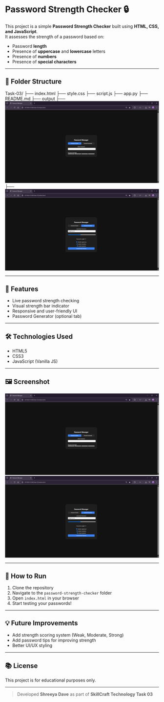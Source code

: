 # Password Strength Checker 🔒

This project is a simple **Password Strength Checker** built using **HTML, CSS, and JavaScript**.  
It assesses the strength of a password based on:
- Password **length**
- Presence of **uppercase** and **lowercase** letters
- Presence of **numbers**
- Presence of **special characters**

---

## 📁 Folder Structure
Task-03/ 
├── index.html 
├── style.css 
├── script.js 
├── app.py
├── README.md 
├── output
    ├──![screenshot](output/password-checker.png) 
    ├──![screenshot](output/password-Generator.png)

---

## 🚀 Features
- Live password strength checking
- Visual strength bar indicator
- Responsive and user-friendly UI
- Password Generator (optional tab)

---

## 🛠️ Technologies Used
- HTML5
- CSS3
- JavaScript (Vanilla JS)

---

## 🖼️ Screenshot

![screenshot](output/password-checker.png) 
![screenshot](output/password-Generator.png)

---

## 📜 How to Run
1. Clone the repository
2. Navigate to the `password-strength-checker` folder
3. Open `index.html` in your browser
4. Start testing your passwords!

---

## 💡 Future Improvements
- Add strength scoring system (Weak, Moderate, Strong)
- Add password tips for improving strength
- Better UI/UX styling

---

## 📚 License
This project is for educational purposes only.

---

> Developed **Shreeya Dave** as part of **SkillCraft Technology Task 03**
